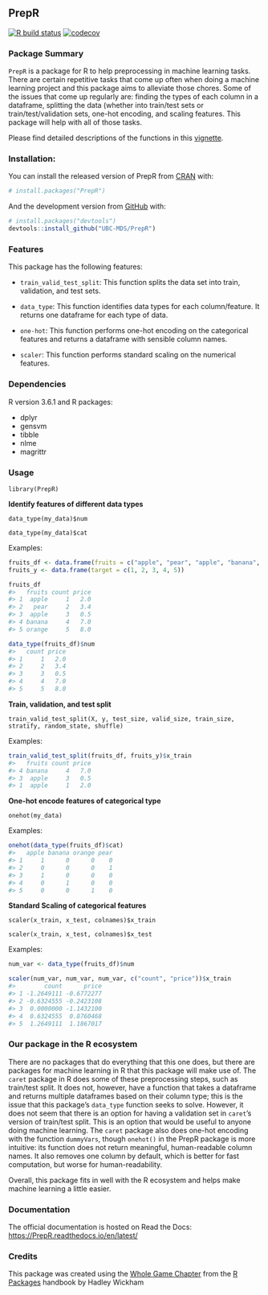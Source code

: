 
<!-- README.md is generated from README.Rmd. Please edit that file -->

## PrepR

<!-- badges: start -->

[![R build
status](https://github.com/UBC-MDS/PrepR/workflows/R-CMD-check/badge.svg)](https://github.com/UBC-MDS/PrepR/actions)
[![codecov](https://codecov.io/gh/UBC-MDS/PrepR/branch/master/graph/badge.svg)](https://codecov.io/gh/UBC-MDS/PrepR)
<!-- badges: end -->

### Package Summary

`PrepR` is a package for R to help preprocessing in machine learning
tasks. There are certain repetitive tasks that come up often when doing
a machine learning project and this package aims to alleviate those
chores. Some of the issues that come up regularly are: finding the types
of each column in a dataframe, splitting the data (whether into
train/test sets or train/test/validation sets, one-hot encoding, and
scaling features. This package will help with all of those tasks.

Please find detailed descriptions of the functions in this
[vignette](https://ubc-mds.github.io/PrepR/articles/my-vignette.html).

### Installation:

You can install the released version of PrepR from
[CRAN](https://CRAN.R-project.org) with:

``` r
# install.packages("PrepR")
```

And the development version from [GitHub](https://github.com/) with:

``` r
# install.packages("devtools")
devtools::install_github("UBC-MDS/PrepR")
```

### Features

This package has the following features:

  - `train_valid_test_split`: This function splits the data set into
    train, validation, and test sets.

  - `data_type`: This function identifies data types for each
    column/feature. It returns one dataframe for each type of data.

  - `one-hot`: This function performs one-hot encoding on the
    categorical features and returns a dataframe with sensible column
    names.

  - `scaler`: This function performs standard scaling on the numerical
    features.

### Dependencies

R version 3.6.1 and R packages:

  - dplyr
  - gensvm
  - tibble
  - nlme
  - magrittr

### Usage

`library(PrepR)`

**Identify features of different data types**

`data_type(my_data)$num`

`data_type(my_data)$cat`

Examples:

``` r
fruits_df <- data.frame(fruits = c("apple", "pear", "apple", "banana", "orange"), count = c(1L, 2L, 3L, 4L, 5L), price = c(2, 3.4, 0.5, 7, 8))
fruits_y <- data.frame(target = c(1, 2, 3, 4, 5))

fruits_df
#>   fruits count price
#> 1  apple     1   2.0
#> 2   pear     2   3.4
#> 3  apple     3   0.5
#> 4 banana     4   7.0
#> 5 orange     5   8.0
```

``` r
data_type(fruits_df)$num
#>   count price
#> 1     1   2.0
#> 2     2   3.4
#> 3     3   0.5
#> 4     4   7.0
#> 5     5   8.0
```

**Train, validation, and test split**

`train_valid_test_split(X, y, test_size, valid_size, train_size,
stratify, random_state, shuffle)`

Examples:

``` r
train_valid_test_split(fruits_df, fruits_y)$x_train
#>   fruits count price
#> 4 banana     4   7.0
#> 3  apple     3   0.5
#> 1  apple     1   2.0
```

**One-hot encode features of categorical type**

`onehot(my_data)`

Examples:

``` r
onehot(data_type(fruits_df)$cat)
#>   apple banana orange pear
#> 1     1      0      0    0
#> 2     0      0      0    1
#> 3     1      0      0    0
#> 4     0      1      0    0
#> 5     0      0      1    0
```

**Standard Scaling of categorical features**

`scaler(x_train, x_test, colnames)$x_train`

`scaler(x_train, x_test, colnames)$x_test`

Examples:

``` r
num_var <- data_type(fruits_df)$num

scaler(num_var, num_var, num_var, c("count", "price"))$x_train
#>        count      price
#> 1 -1.2649111 -0.6772277
#> 2 -0.6324555 -0.2423108
#> 3  0.0000000 -1.1432100
#> 4  0.6324555  0.8760468
#> 5  1.2649111  1.1867017
```

### Our package in the R ecosystem

There are no packages that do everything that this one does, but there
are packages for machine learning in R that this package will make use
of. The `caret` package in R does some of these preprocessing steps,
such as train/test split. It does not, however, have a function that
takes a dataframe and returns multiple dataframes based on their column
type; this is the issue that this package’s `data_type` function seeks
to solve. However, it does not seem that there is an option for having a
validation set in `caret`’s version of train/test split. This is an
option that would be useful to anyone doing machine learning. The
`caret` package also does one-hot encoding with the function
`dummyVars`, though `onehot()` in the PrepR package is more intuitive:
its function does not return meaningful, human-readable column names. It
also removes one column by default, which is better for fast
computation, but worse for human-readability.

Overall, this package fits in well with the R ecosystem and helps make
machine learning a little easier.

### Documentation

The official documentation is hosted on Read the Docs:
<https://PrepR.readthedocs.io/en/latest/>

### Credits

This package was created using the [Whole Game
Chapter](https://r-pkgs.org/whole-game.html) from the [R
Packages](https://r-pkgs.org/) handbook by Hadley Wickham
